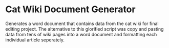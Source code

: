# Cat Wiki Document Generator

Generates a word document that contains data from the cat wiki for final editing
project. The alternative to this glorified script was copy and pasting data from
tens of wiki pages into a word document and formatting each individual article
seperately.